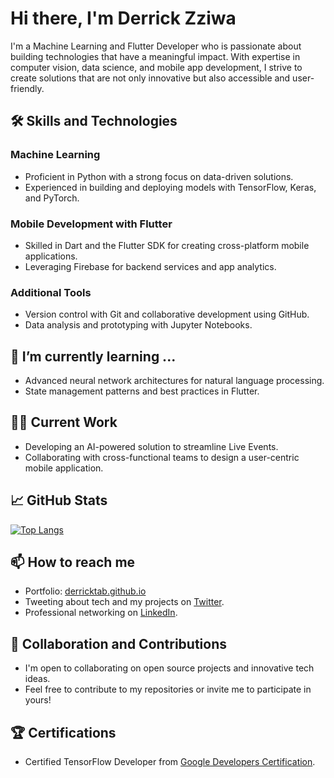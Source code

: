 # Hi there, I'm Derrick Zziwa

I'm a Machine Learning and Flutter Developer who is passionate about building technologies that have a meaningful impact. With expertise in computer vision, data science, and mobile app development, I strive to create solutions that are not only innovative but also accessible and user-friendly.

## 🛠️ Skills and Technologies

### Machine Learning
- Proficient in Python with a strong focus on data-driven solutions.
- Experienced in building and deploying models with TensorFlow, Keras, and PyTorch.

### Mobile Development with Flutter
- Skilled in Dart and the Flutter SDK for creating cross-platform mobile applications.
- Leveraging Firebase for backend services and app analytics.

### Additional Tools
- Version control with Git and collaborative development using GitHub.
- Data analysis and prototyping with Jupyter Notebooks.

## 🌱 I’m currently learning ...
- Advanced neural network architectures for natural language processing.
- State management patterns and best practices in Flutter.

## 👨‍💻 Current Work
- Developing an AI-powered solution to streamline Live Events.
- Collaborating with cross-functional teams to design a user-centric mobile application.

## 📈 GitHub Stats
[![Top Langs](https://github-readme-stats.vercel.app/api/top-langs/?username=derricktab&layout=compact&theme=radical)](https://github.com/anuraghazra/github-readme-stats)

## 📫 How to reach me

- Portfolio: [derricktab.github.io](https://derricktab.github.io)
- Tweeting about tech and my projects on [Twitter](https://twitter.com/derrickzziwa).
- Professional networking on [LinkedIn](https://www.linkedin.com/in/derrickzziwa/).

## 🤝 Collaboration and Contributions
- I'm open to collaborating on open source projects and innovative tech ideas.
- Feel free to contribute to my repositories or invite me to participate in yours!

## 🏆 Certifications
- Certified TensorFlow Developer from [Google Developers Certification](https://developers.google.com/certification/directory/tensorflow).

